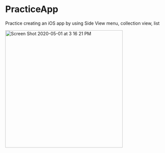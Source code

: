 # PracticeApp
Practice creating an iOS app by using Side View menu, collection view, list 

<img width="373" alt="Screen Shot 2020-05-01 at 3 16 21 PM" src="https://user-images.githubusercontent.com/25333860/80834563-f80efb80-8bbe-11ea-8566-3d0aa4005750.png">
